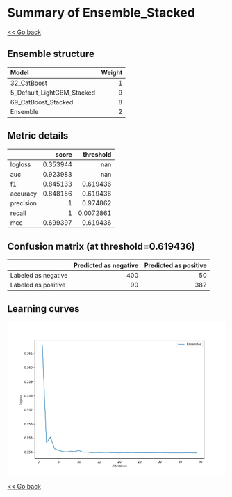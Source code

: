 # Summary of Ensemble_Stacked

[<< Go back](../README.md)


## Ensemble structure
| Model                      |   Weight |
|:---------------------------|---------:|
| 32_CatBoost                |        1 |
| 5_Default_LightGBM_Stacked |        9 |
| 69_CatBoost_Stacked        |        8 |
| Ensemble                   |        2 |

## Metric details
|           |    score |   threshold |
|:----------|---------:|------------:|
| logloss   | 0.353944 | nan         |
| auc       | 0.923983 | nan         |
| f1        | 0.845133 |   0.619436  |
| accuracy  | 0.848156 |   0.619436  |
| precision | 1        |   0.974862  |
| recall    | 1        |   0.0072861 |
| mcc       | 0.699397 |   0.619436  |


## Confusion matrix (at threshold=0.619436)
|                     |   Predicted as negative |   Predicted as positive |
|:--------------------|------------------------:|------------------------:|
| Labeled as negative |                     400 |                      50 |
| Labeled as positive |                      90 |                     382 |

## Learning curves
![Learning curves](learning_curves.png)

[<< Go back](../README.md)

